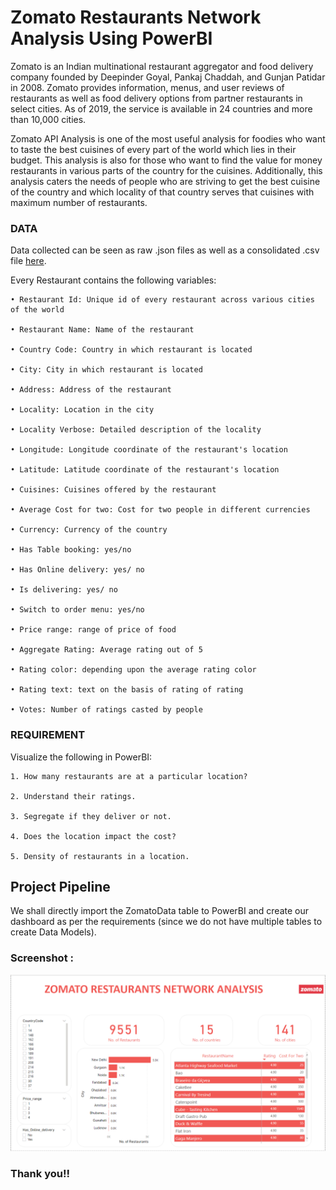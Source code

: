 
# Zomato Restaurants Network Analysis Using PowerBI

Zomato is an Indian multinational restaurant aggregator and food delivery company founded by Deepinder Goyal, Pankaj Chaddah, and Gunjan Patidar in 2008. Zomato provides information, menus, and user reviews of restaurants as well as food delivery options from partner restaurants in select cities. As of 2019, the service is available in 24 countries and more than 10,000 cities.

Zomato API Analysis is one of the most useful analysis for foodies who want to taste the best cuisines of every part of the world which lies in their budget. This analysis is also for those who want to find the value for money restaurants in various parts of the country for the cuisines. Additionally, this analysis caters the needs of people who are striving to get the best cuisine of the country and which locality of that country serves that cuisines with maximum number of restaurants.

### DATA
Data collected can be seen as raw .json files as well as a consolidated .csv file [here](https://www.kaggle.com/shrutimehta/zomato-restaurants-data).

Every Restaurant contains the following variables:

    • Restaurant Id: Unique id of every restaurant across various cities of the world
    
    • Restaurant Name: Name of the restaurant
    
    • Country Code: Country in which restaurant is located
    
    • City: City in which restaurant is located
    
    • Address: Address of the restaurant
   
    • Locality: Location in the city
    
    • Locality Verbose: Detailed description of the locality
    
    • Longitude: Longitude coordinate of the restaurant's location
    
    • Latitude: Latitude coordinate of the restaurant's location
    
    • Cuisines: Cuisines offered by the restaurant
    
    • Average Cost for two: Cost for two people in different currencies
   
    • Currency: Currency of the country
    
    • Has Table booking: yes/no
   
    • Has Online delivery: yes/ no
   
    • Is delivering: yes/ no
   
    • Switch to order menu: yes/no
    
    • Price range: range of price of food
    
    • Aggregate Rating: Average rating out of 5
    
    • Rating color: depending upon the average rating color
    
    • Rating text: text on the basis of rating of rating
   
    • Votes: Number of ratings casted by people

### REQUIREMENT
Visualize the following in PowerBI:

    1. How many restaurants are at a particular location?

    2. Understand their ratings.

    3. Segregate if they deliver or not.   

    4. Does the location impact the cost?

    5. Density of restaurants in a location.

## Project Pipeline

We shall directly import the ZomatoData table to PowerBI and create our dashboard as per the requirements (since we do not have multiple tables to create Data Models).




### Screenshot :



![alt text](https://github.com/AmalGKrishnan/PortfolioProjects/blob/master/Zomato%20Restaurants%20Network%20Analysis%20-%20PowerBI/images/Dashboard.PNG)


### Thank you!!

